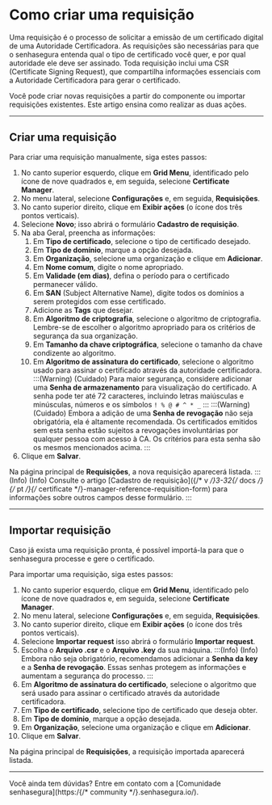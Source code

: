 # Como criar uma requisição

Uma requisição é o processo de solicitar a emissão de um certificado digital de uma Autoridade Certificadora. As requisições são necessárias para que o senhasegura entenda qual o tipo de certificado você quer, e por qual autoridade ele deve ser assinado. Toda requisição inclui uma CSR (Certificate Signing Request), que compartilha informações essenciais com a Autoridade Certificadora para gerar o certificado. 

Você pode criar novas requisições a partir do componente ou importar requisições existentes. Este artigo ensina como realizar as duas ações. 
***
## Criar uma requisição

Para criar uma requisição manualmente, siga estes passos:

1. No canto superior esquerdo, clique em **Grid Menu**, identificado pelo ícone de nove quadrados e, em seguida, selecione **Certificate Manager**.
2. No menu lateral, selecione **Configurações** e, em seguida, **Requisições**.
3. No canto superior direito, clique em **Exibir ações** (o ícone dos três pontos verticais).
4. Selecione **Novo**; isso abrirá o formulário **Cadastro de requisição**.
5. Na aba Geral, preencha as informações:
    1. Em **Tipo de certificado**, selecione o tipo de certificado desejado.
    2. Em **Tipo de domínio**, marque a opção desejada.
    3. Em **Organização**, selecione uma organização e clique em **Adicionar**.
    4. Em **Nome comum**, digite o nome apropriado. 
    5. Em **Validade (em dias)**, defina o período para o certificado permanecer válido.
    6. Em **SAN** (Subject Alternative Name), digite todos os domínios a serem protegidos com esse certificado.
    7. Adicione as **Tags** que desejar.
    8. Em **Algoritmo de criptografia**, selecione o algoritmo de criptografia. Lembre-se de escolher o algoritmo apropriado para os critérios de segurança da sua organização.
    9. Em **Tamanho da chave criptográfica**, selecione o tamanho da chave condizente ao algoritmo.
    10. Em **Algoritmo de assinatura do certificado**, selecione o algoritmo usado para assinar o certificado através da autoridade certificadora.
:::(Warning) (Cuidado)
Para maior segurança, considere adicionar uma **Senha de armazenamento** para visualização do certificado. A senha pode ter até 72 caracteres, incluindo letras maiúsculas e minúsculas, números e os símbolos ```! % @ # ^ * _``` 
:::
:::(Warning) (Cuidado)
Embora a adição de uma **Senha de revogação** não seja obrigatória, ela é altamente recomendada. Os certificados emitidos sem esta senha estão sujeitos a revogações involuntárias por qualquer pessoa com acesso à CA. Os critérios para esta senha são os mesmos mencionados acima.
:::
6. Clique em **Salvar**.

Na página principal de **Requisições**, a nova requisição aparecerá listada.
:::(Info) (Info)
Consulte o artigo [Cadastro de requisição]({/* v */}3-32{/* docs */}{/* pt */}{/* certificate */}-manager-reference-requisition-form) para informações sobre outros campos desse formulário.
:::

***
## Importar requisição
Caso já exista uma requisição pronta, é possível importá-la para que o senhasegura processe e gere o certificado. 

Para importar uma requisição, siga estes passos:

1. No canto superior esquerdo, clique em **Grid Menu**, identificado pelo ícone de nove quadrados e, em seguida, selecione **Certificate Manager**.
2. No menu lateral, selecione **Configurações** e, em seguida, **Requisições**.
3. No canto superior direito, clique em **Exibir ações** (o ícone dos três pontos verticais).
4. Selecione **Importar request** isso abrirá o formulário **Importar request**.
5. Escolha o **Arquivo .csr** e o **Arquivo .key** da sua máquina.
:::(Info) (Info)
Embora não seja obrigatório, recomendamos adicionar a **Senha da key** e a **Senha de revogação**. Essas senhas protegem as informações e aumentam a segurança do processo.
:::
6. Em **Algoritmo de assinatura do certificado**, selecione o algoritmo que será usado para assinar o certificado através da autoridade certificadora.
7. Em **Tipo de certificado**, selecione tipo de certificado que deseja obter.
8. Em **Tipo de domínio**, marque a opção desejada.
9. Em **Organização**, selecione uma organização e clique em **Adicionar**.
10. Clique em **Salvar**.

Na página principal de **Requisições**, a requisição importada aparecerá listada.
***
Você ainda tem dúvidas? Entre em contato com a [Comunidade senhasegura](https:/{/* community */}.senhasegura.io/).


